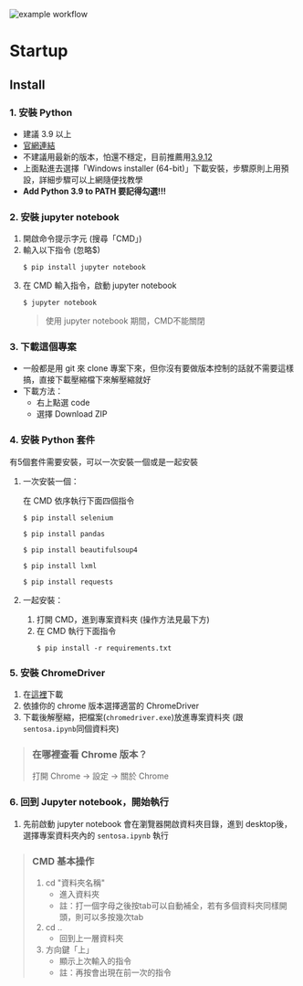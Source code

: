 ![example workflow](https://github.com/CK642509/shopee_crawler/actions/workflows/main.yml/badge.svg)

# Startup

## Install
### 1. 安裝 Python
- 建議 3.9 以上
- [官網連結](https://www.python.org/)
- 不建議用最新的版本，怕還不穩定，目前推薦用[3.9.12](https://www.python.org/downloads/release/python-3912/)
- 上面點進去選擇「Windows installer (64-bit)」下載安裝，步驟原則上用預設，詳細步驟可以上網隨便找教學
- **Add Python 3.9 to PATH 要記得勾選!!!**



### 2. 安裝 jupyter notebook
1. 開啟命令提示字元 (搜尋「CMD」)
2. 輸入以下指令 (忽略$)
    ```
    $ pip install jupyter notebook
    ```
3. 在 CMD 輸入指令，啟動 jupyter notebook
    ```
    $ jupyter notebook
    ```
    > 使用 jupyter notebook 期間，CMD不能關閉

### 3. 下載這個專案
- 一般都是用 git 來 clone 專案下來，但你沒有要做版本控制的話就不需要這樣搞，直接下載壓縮檔下來解壓縮就好
- 下載方法：
    - 右上點選 code
    - 選擇 Download ZIP

### 4. 安裝 Python 套件
有5個套件需要安裝，可以一次安裝一個或是一起安裝
1. 一次安裝一個：

    在 CMD 依序執行下面四個指令
    ```
    $ pip install selenium
    ```
    ```
    $ pip install pandas
    ```
    ```
    $ pip install beautifulsoup4
    ```
    ```
    $ pip install lxml
    ```
    ```
    $ pip install requests
    ```

2. 一起安裝：
    1. 打開 CMD，進到專案資料夾 (操作方法見最下方)
    2. 在 CMD 執行下面指令
        ```
        $ pip install -r requirements.txt
        ```

### 5. 安裝 ChromeDriver
1. 在[這裡](https://chromedriver.chromium.org/downloads)下載 
2. 依據你的 chrome 版本選擇適當的 ChromeDriver
3. 下載後解壓縮，把檔案(`chromedriver.exe`)放進專案資料夾 (跟 `sentosa.ipynb`同個資料夾)

> ### **在哪裡查看 Chrome 版本？**
> 
> 打開 Chrome -> 設定 -> 關於 Chrome


### 6. 回到 Jupyter notebook，開始執行
1. 先前啟動 jupyter notebook 會在瀏覽器開啟資料夾目錄，進到 desktop後，選擇專案資料夾內的 `sentosa.ipynb` 執行


> ### **CMD 基本操作**
> 1. cd "資料夾名稱"
>    - 進入資料夾
>    - 註：打一個字母之後按tab可以自動補全，若有多個資料夾同樣開頭，則可以多按幾次tab
> 2. cd ..
>    - 回到上一層資料夾
> 3. 方向鍵「上」
>    - 顯示上次輸入的指令
>    - 註：再按會出現在前一次的指令